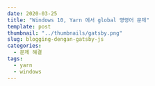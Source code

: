 ```yaml
---
date: 2020-03-25
title: "Windows 10, Yarn 에서 global 명령어 문제"
template: post
thumbnail: "../thumbnails/gatsby.png"
slug: blogging-dengan-gatsby-js
categories:
  - 문제 해결
tags:
  - yarn
  - windows
---
```

